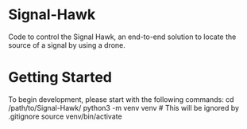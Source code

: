 # Signal-Hawk
Code to control the Signal Hawk, an end-to-end solution to locate the source of a signal by using a drone.

# Getting Started
To begin development, please start with the following commands:
cd /path/to/Signal-Hawk/
python3 -m venv venv # This will be ignored by .gitignore
source venv/bin/activate
